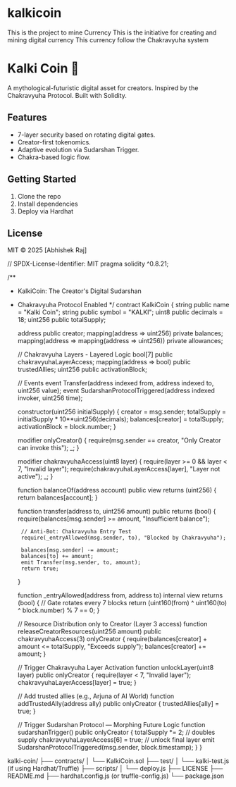 # kalkicoin
This is the project to mine Currency
This is the initiative for creating and mining digital currency
This currency follow the Chakravyuha system
# Kalki Coin 🔱
A mythological-futuristic digital asset for creators. Inspired by the Chakravyuha Protocol. Built with Solidity.

## Features
- 7-layer security based on rotating digital gates.
- Creator-first tokenomics.
- Adaptive evolution via Sudarshan Trigger.
- Chakra-based logic flow.

## Getting Started
1. Clone the repo
2. Install dependencies
3. Deploy via Hardhat

## License
MIT © 2025 [Abhishek Raj]

// SPDX-License-Identifier: MIT
pragma solidity ^0.8.21;

/**
 * KalkiCoin: The Creator's Digital Sudarshan
 * Chakravyuha Protocol Enabled
 */
contract KalkiCoin {
    string public name = "Kalki Coin";
    string public symbol = "KALKI";
    uint8 public decimals = 18;
    uint256 public totalSupply;

    address public creator;
    mapping(address => uint256) private balances;
    mapping(address => mapping(address => uint256)) private allowances;

    // Chakravyuha Layers - Layered Logic
    bool[7] public chakravyuhaLayerAccess;
    mapping(address => bool) public trustedAllies;
    uint256 public activationBlock;

    // Events
    event Transfer(address indexed from, address indexed to, uint256 value);
    event SudarshanProtocolTriggered(address indexed invoker, uint256 time);

    constructor(uint256 initialSupply) {
        creator = msg.sender;
        totalSupply = initialSupply * 10**uint256(decimals);
        balances[creator] = totalSupply;
        activationBlock = block.number;
    }

    modifier onlyCreator() {
        require(msg.sender == creator, "Only Creator can invoke this");
        _;
    }

    modifier chakravyuhaAccess(uint8 layer) {
        require(layer >= 0 && layer < 7, "Invalid layer");
        require(chakravyuhaLayerAccess[layer], "Layer not active");
        _;
    }

    function balanceOf(address account) public view returns (uint256) {
        return balances[account];
    }

    function transfer(address to, uint256 amount) public returns (bool) {
        require(balances[msg.sender] >= amount, "Insufficient balance");

        // Anti-Bot: Chakravyuha Entry Test
        require(_entryAllowed(msg.sender, to), "Blocked by Chakravyuha");

        balances[msg.sender] -= amount;
        balances[to] += amount;
        emit Transfer(msg.sender, to, amount);
        return true;
    }

    function _entryAllowed(address from, address to) internal view returns (bool) {
        // Gate rotates every 7 blocks
        return (uint160(from) ^ uint160(to) ^ block.number) % 7 == 0;
    }

    // Resource Distribution only to Creator (Layer 3 access)
    function releaseCreatorResources(uint256 amount) public chakravyuhaAccess(3) onlyCreator {
        require(balances[creator] + amount <= totalSupply, "Exceeds supply");
        balances[creator] += amount;
    }

    // Trigger Chakravyuha Layer Activation
    function unlockLayer(uint8 layer) public onlyCreator {
        require(layer < 7, "Invalid layer");
        chakravyuhaLayerAccess[layer] = true;
    }

    // Add trusted allies (e.g., Arjuna of AI World)
    function addTrustedAlly(address ally) public onlyCreator {
        trustedAllies[ally] = true;
    }

    // Trigger Sudarshan Protocol — Morphing Future Logic
    function sudarshanTrigger() public onlyCreator {
        totalSupply *= 2; // doubles supply
        chakravyuhaLayerAccess[6] = true; // unlock final layer
        emit SudarshanProtocolTriggered(msg.sender, block.timestamp);
    }
}


kalki-coin/
├── contracts/
│   └── KalkiCoin.sol
├── test/
│   └── kalki-test.js (if using Hardhat/Truffle)
├── scripts/
│   └── deploy.js
├── LICENSE
├── README.md
├── hardhat.config.js (or truffle-config.js)
└── package.json

